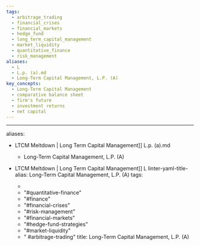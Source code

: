 ```yaml
---
tags:
  - arbitrage_trading
  - financial_crises
  - financial_markets
  - hedge_fund
  - long_term_capital_management
  - market_liquidity
  - quantitative_finance
  - risk_management
aliases:
  - L
  - L.p. (a).md
  - Long-Term Capital Management, L.P. (A)
key_concepts:
  - Long-Term Capital Management
  - comparative balance sheet
  - firm's future
  - investment returns
  - net capital
---
```


---
aliases:
- LTCM Meltdown | Long Term Capital Management]] L.p. (a).md
  - Long-Term Capital Management,  L.P. (A)
- LTCM Meltdown | Long Term Capital Management]] L
linter-yaml-title-alias: Long-Term Capital Management,  L.P. (A)
tags:

  - 
  - "#quantitative-finance"
  - "#finance"
  - "#financial-crises"
  - "#risk-management"
  - "#financial-markets"
  - "#hedge-fund-strategies"
  - "#market-liquidity"
  - " #arbitrage-trading"
title: Long-Term Capital Management,  L.P. (A)
